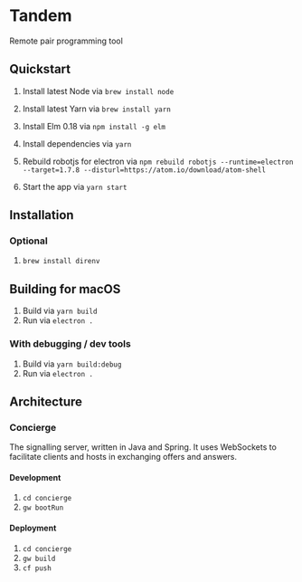 # Tandem

Remote pair programming tool

## Quickstart

1. Install latest Node via `brew install node`
1. Install latest Yarn via `brew install yarn`
1. Install Elm 0.18 via `npm install -g elm`
1. Install dependencies via `yarn`
1. Rebuild robotjs for electron via `npm rebuild robotjs --runtime=electron --target=1.7.8 --disturl=https://atom.io/download/atom-shell`

1. Start the app via `yarn start`

## Installation

### Optional

1. `brew install direnv`


## Building for macOS

1. Build via `yarn build`
1. Run via `electron .`

### With debugging / dev tools

1. Build via `yarn build:debug`
1. Run via `electron .`


## Architecture

### Concierge

The signalling server, written in Java and Spring.
It uses WebSockets to facilitate clients and hosts in exchanging offers and answers.

#### Development

1. `cd concierge`
1. `gw bootRun`

#### Deployment

1. `cd concierge`
1. `gw build`
1. `cf push`
